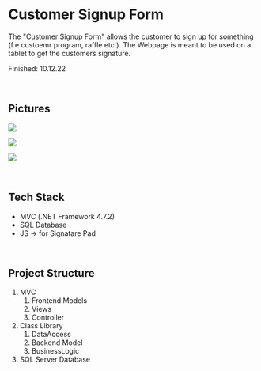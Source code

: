 # Customer Signup Form

The "Customer Signup Form" allows the customer to sign up for something (f.e custoemr program, raffle etc.). The Webpage is meant to be used on a tablet to get the customers signature.

Finished: 10.12.22

<br>

## Pictures

![](https://i.imgur.com/vGnO3li.png)

![](https://i.imgur.com/qKGsLla.png)

![](https://i.imgur.com/svUScwp.png)

<br>

## Tech Stack

- MVC (.NET Framework 4.7.2)
- SQL Database
- JS -> for Signatare Pad

<br>

## Project Structure

1. MVC 
	1. Frontend Models
	2. Views
	3. Controller
2. Class Library
	1. DataAccess
	2. Backend Model
	3. BusinessLogic
3. SQL Server Database
